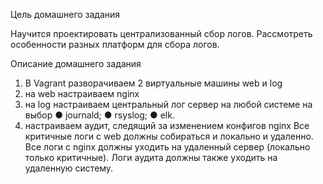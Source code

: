 Цель домашнего задания

Научится проектировать централизованный сбор логов. Рассмотреть особенности разных платформ для сбора логов.

Описание домашнего задания
1. В Vagrant разворачиваем 2 виртуальные машины web и log
2. на web настраиваем nginx
3. на log настраиваем центральный лог сервер на любой системе на выбор
● journald;
● rsyslog;
● elk.
4. настраиваем аудит, следящий за изменением конфигов nginx
Все критичные логи с web должны собираться и локально и удаленно.
Все логи с nginx должны уходить на удаленный сервер (локально только критичные).
Логи аудита должны также уходить на удаленную систему.